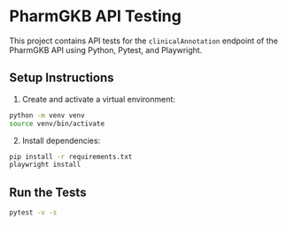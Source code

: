 # PharmGKB API Testing

This project contains API tests for the `clinicalAnnotation` endpoint of the PharmGKB API using Python, Pytest, and Playwright.

## Setup Instructions

1. Create and activate a virtual environment:
```bash
python -m venv venv
source venv/bin/activate
```

2. Install dependencies:
```bash
pip install -r requirements.txt
playwright install
```

## Run the Tests

```bash
pytest -v -s
```
